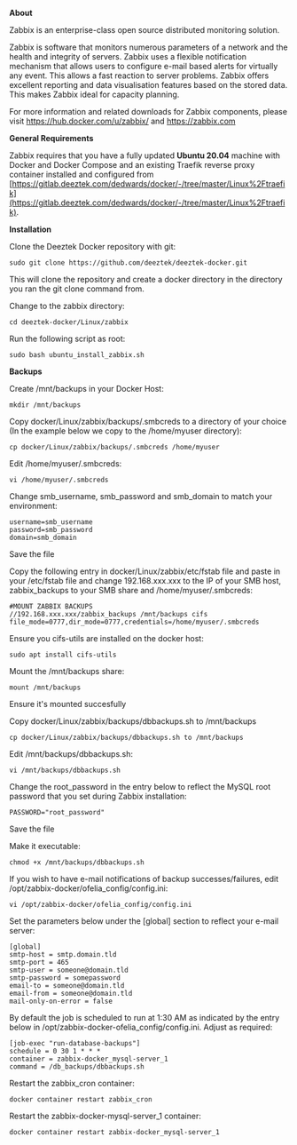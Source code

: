**About**

Zabbix is an enterprise-class open source distributed monitoring solution.

Zabbix is software that monitors numerous parameters of a network and the health and integrity of servers. Zabbix uses a flexible notification mechanism that allows users to configure e-mail based alerts for virtually any event. This allows a fast reaction to server problems. Zabbix offers excellent reporting and data visualisation features based on the stored data. This makes Zabbix ideal for capacity planning.

For more information and related downloads for Zabbix components, please visit https://hub.docker.com/u/zabbix/ and https://zabbix.com

**General Requirements**

Zabbix requires that you have a fully updated **Ubuntu 20.04** machine with Docker and Docker Compose and an existing Traefik reverse proxy container installed and configured from [https://gitlab.deeztek.com/dedwards/docker/-/tree/master/Linux%2Ftraefik](https://gitlab.deeztek.com/dedwards/docker/-/tree/master/Linux%2Ftraefik).

**Installation**

Clone the Deeztek Docker repository with git:

`sudo git clone https://github.com/deeztek/deeztek-docker.git`

This will clone the repository and create a docker directory in the directory you ran the git clone command from.

Change to the zabbix directory:

`cd deeztek-docker/Linux/zabbix`

Run the following script as root:

`sudo bash ubuntu_install_zabbix.sh`

**Backups**

Create /mnt/backups in your Docker Host:

`mkdir /mnt/backups`

Copy docker/Linux/zabbix/backups/.smbcreds to a directory of your choice (In the example below we copy to the /home/myuser directory):

`cp docker/Linux/zabbix/backups/.smbcreds /home/myuser`

Edit /home/myuser/.smbcreds:

`vi /home/myuser/.smbcreds`

Change smb_username, smb_password and smb_domain to match your environment:

```
username=smb_username
password=smb_password
domain=smb_domain
```


Save the file

Copy the following entry in docker/Linux/zabbix/etc/fstab file and paste in your /etc/fstab file and change 192.168.xxx.xxx to the IP of your SMB host, zabbix_backups to your SMB share and /home/myuser/.smbcreds:

```
#MOUNT ZABBIX BACKUPS
//192.168.xxx.xxx/zabbix_backups /mnt/backups cifs file_mode=0777,dir_mode=0777,credentials=/home/myuser/.smbcreds
```


Ensure you cifs-utils are installed on the docker host:

`sudo apt install cifs-utils`

Mount the /mnt/backups share:

`mount /mnt/backups`

Ensure it's mounted succesfully

Copy docker/Linux/zabbix/backups/dbbackups.sh to /mnt/backups

`cp docker/Linux/zabbix/backups/dbbackups.sh to /mnt/backups`

Edit /mnt/backups/dbbackups.sh:

`vi /mnt/backups/dbbackups.sh`

Change the root_password in the entry below to reflect the MySQL root password that you set during Zabbix installation:

`PASSWORD="root_password"`

Save the file

Make it executable:

`chmod +x /mnt/backups/dbbackups.sh`

If you wish to have e-mail notifications of backup successes/failures, edit /opt/zabbix-docker/ofelia_config/config.ini:

`vi /opt/zabbix-docker/ofelia_config/config.ini`

Set the parameters below under the [global] section to reflect your e-mail server:

```
[global]
smtp-host = smtp.domain.tld
smtp-port = 465
smtp-user = someone@domain.tld
smtp-password = somepassword
email-to = someone@domain.tld
email-from = someone@domain.tld
mail-only-on-error = false
```

By default the job is scheduled to run at 1:30 AM as indicated by the entry below in /opt/zabbix-docker-ofelia_config/config.ini. Adjust as required:

```
[job-exec "run-database-backups"]
schedule = 0 30 1 * * *
container = zabbix-docker_mysql-server_1
command = /db_backups/dbbackups.sh
```


Restart the zabbix_cron container:

`docker container restart zabbix_cron`

Restart the zabbix-docker-mysql-server_1 container:

`docker container restart zabbix-docker_mysql-server_1`




